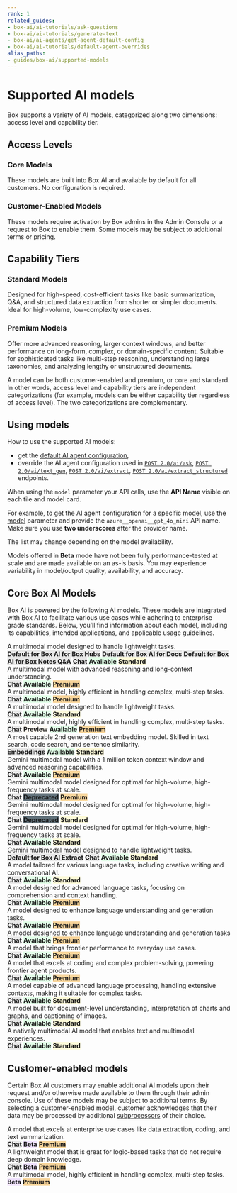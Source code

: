 ```yaml
---
rank: 1
related_guides:
- box-ai/ai-tutorials/ask-questions
- box-ai/ai-tutorials/generate-text
- box-ai/ai-agents/get-agent-default-config
- box-ai/ai-tutorials/default-agent-overrides
alias_paths:
- guides/box-ai/supported-models
---
```

  
# Supported AI models

Box supports a variety of AI models, categorized along two dimensions: access level and capability tier.

## Access Levels

### Core Models 

These models are built into Box AI and available by default for all customers. No configuration is required.

### Customer-Enabled Models

These models require activation by Box admins in the Admin Console or a request to Box to enable them. Some models may be subject to additional terms or pricing.

## Capability Tiers

### Standard Models

Designed for high-speed, cost-efficient tasks like basic summarization, Q&A, and structured data extraction from shorter or simpler documents. Ideal for high-volume, low-complexity use cases.

### Premium Models

Offer more advanced reasoning, larger context windows, and better performance on long-form, complex, or domain-specific content. Suitable for sophisticated tasks like multi-step reasoning, understanding large taxonomies, and analyzing lengthy or unstructured documents.

<Message type='notice'>
A model can be both customer-enabled and premium, or core and standard. In other words, access level and capability tiers are independent categorizations (for example, models can be either capability tier regardless of access level). The two categorizations are complementary.
</Message>

## Using models

How to use the supported AI models:

- get the [default AI agent configuration][agent],
- override the AI agent configuration used in [`POST 2.0/ai/ask`][ask], [`POST 2.0/ai/text_gen`][text-gen], [`POST 2.0/ai/extract`][extract], [`POST 2.0/ai/extract_structured`][extract-structured] endpoints.

When using the `model` parameter your API calls, use the **API Name** visible on each tile and model card.

For example, to get the AI agent configuration for a specific model, use the [model][ai-model] parameter and provide the `azure__openai__gpt_4o_mini` API name. Make sure you use **two underscores** after the provider name.

<Message type='notice'>
The list may change depending on the model availability.

Models offered in **Beta** mode have not been fully performance-tested at scale and are made available on an as-is basis. You may experience variability in model/output quality, availability, and accuracy.
</Message>

## Core Box AI Models

Box AI is powered by the following AI models. These models are integrated with Box AI to facilitate various use cases while adhering to enterprise grade standards. Below, you’ll find information about each model, including its capabilities, intended applications, and applicable usage guidelines.

<TileGrid rows="2">
		<Tile type="gpt" title="azure__openai__gpt_4_1_mini" href="/guides/box-ai/ai-models/azure-openai-gpt-4-1-mini-model-card">
			A multimodal model designed to handle lightweight tasks.
			<div>
				<strong style="background-color: #e8e8e8">Default for Box AI for Box Hubs</strong>
				<strong style="background-color: #e8e8e8">Default for Box AI for Docs</strong>
				<strong style="background-color: #e8e8e8">Default for Box AI for Box Notes Q&A</strong>
				<strong style="background-color: #e8e8e8">Chat</strong>
				<strong style="background-color: #e1ffe7">Available</strong>
				<strong style="background-color: #fdfad8">Standard</strong>
			</div>
		</Tile>
    <Tile type="gpt" title="openai__gpt_5_reasoning_alpha" href="/guides/box-ai/ai-models/openai-gpt-5-reasoning-alpha-model-card">
			A multimodal model with advanced reasoning and long-context understanding.
   		<div>
   			<strong style="background-color: #e8e8e8">Chat</strong>
				<strong style="background-color: #e1ffe7">Available</strong>
				<strong style="background-color: #f8d59b">Premium</strong>
			</div>
		</Tile>
		<Tile type="gpt" title="azure__openai__gpt_4_1" href="/guides/box-ai/ai-models/azure-openai-gpt-4-1-model-card">
			A multimodal model, highly efficient in handling complex, multi-step tasks.
   		<div>
   			<strong style="background-color: #e8e8e8">Chat</strong>
				<strong style="background-color: #e1ffe7">Available</strong>
				<strong style="background-color: #f8d59b">Premium</strong>
			</div>
		</Tile>
		<Tile type="gpt" title="azure__openai__gpt_4o_mini" href="/guides/box-ai/ai-models/azure-openai-gpt-4o-mini-model-card">
			A multimodal model designed to handle lightweight tasks.
			<div>
				<strong style="background-color: #e8e8e8">Chat</strong>
				<strong style="background-color: #e1ffe7">Available</strong>
				<strong style="background-color: #fdfad8">Standard</strong>
			</div>
		</Tile>
		<Tile type="gpt" title="azure__openai__gpt_4o" href="/guides/box-ai/ai-models/azure-openai-gpt-4o-model-card">
			A multimodal model, highly efficient in handling complex, multi-step tasks.
			<div>
				<strong style="background-color: #e8e8e8">Chat</strong>
				<strong style="background-color: #fffbf3">Preview</strong>
				<strong style="background-color: #e1ffe7">Available</strong>
				<strong style="background-color: #f8d59b">Premium</strong>
			</div>
		</Tile>
		<Tile type="gpt" title="azure__openai__text_embedding_ada_002" href="/guides/box-ai/ai-models/azure-text-embedding-ada-002-model-card">
			A most capable 2nd generation text embedding model. Skilled in text search, code search, and sentence similarity.
			<div>
				<strong style="background-color: #e8e8e8">Embeddings</strong>
				<strong style="background-color: #e1ffe7">Available</strong>
				<strong style="background-color: #fdfad8">Standard</strong>
			</div>
		</Tile>
		<Tile type="gemini" title="google__gemini_2_5_pro" href="/guides/box-ai/ai-models/google-gemini-2-5-pro-model-card">
		Gemini multimodal model with a 1 million token context window and advanced reasoning capabilities.
			<div>
				<strong style="background-color: #e8e8e8">Chat</strong>
				<strong style="background-color: #e1ffe7">Available</strong>
				<strong style="background-color: #f8d59b">Premium</strong>
			</div>
		</Tile>
		<Tile type="gemini" title="google__gemini_2_5_pro_preview" href="/guides/box-ai/ai-models/google-gemini-2-5-pro-preview-model-card">
		Gemini multimodal model designed for optimal for high-volume, high-frequency tasks at scale.
			<div>
				<strong style="background-color: #e8e8e8">Chat</strong>
				<strong style="background-color: #607079">Deprecated</strong>
				<strong style="background-color: #f8d59b">Premium</strong>
			</div>
		</Tile>
		<Tile type="gemini" title="google__gemini_2_5_flash_preview" href="/guides/box-ai/ai-models/google-gemini-2-5-flash-preview-model-card">
			Gemini multimodal model designed for optimal for high-volume, high-frequency tasks at scale.
			<div>
				<strong style="background-color: #e8e8e8">Chat</strong>
				<strong style="background-color: #607079">Deprecated</strong>
				<strong style="background-color: #fdfad8">Standard</strong>
			</div>
		</Tile>
		<Tile type="gemini" title="google__gemini_2_0_flash_001" href="/guides/box-ai/ai-models/google-gemini-2-0-flash-001-model-card">
		Gemini multimodal model designed for optimal for high-volume, high-frequency tasks at scale.
		<div>
		<strong style="background-color: #e8e8e8">Chat</strong>
		<strong style="background-color: #e1ffe7">Available</strong>
		<strong style="background-color: #fdfad8">Standard</strong>
		</div>
	</Tile>
	<Tile type="gemini" title="google__gemini_2_0_flash_lite_preview" href="/guides/box-ai/ai-models/google-gemini-2-0-flash-lite-preview-02-05">
			Gemini multimodal model designed to handle lightweight tasks.
			<div>
				<strong style="background-color: #e8e8e8">Default for Box AI Extract</strong>
				<strong style="background-color: #e8e8e8">Chat</strong>
				<strong style="background-color: #e1ffe7">Available</strong>
				<strong style="background-color: #fdfad8">Standard</strong>
				</div>
		</Tile>
		<Tile type="model" title="aws__claude_3_haiku" href="/guides/box-ai/ai-models/aws-claude-3-haiku-model-card">
			A model tailored for various language tasks, including creative writing and conversational AI.
			<div>
				<strong style="background-color: #e8e8e8">Chat</strong>
				<strong style="background-color: #e1ffe7">Available</strong>
				<strong style="background-color: #fdfad8">Standard</strong>
			</div>
		</Tile>
		<Tile type="model" title="aws__claude_3_sonnet" href="/guides/box-ai/ai-models/aws-claude-3-sonnet-model-card">
			A model designed for advanced language tasks, focusing on comprehension and context handling.
			<div>
				<strong style="background-color: #e8e8e8">Chat</strong>
				<strong style="background-color: #e1ffe7">Available</strong>
				<strong style="background-color: #f8d59b">Premium</strong>
			</div>
		</Tile>
		<Tile type="model" title="aws__claude_3_5_sonnet" href="/guides/box-ai/ai-models/aws-claude-3-5-sonnet-model-card">
			A model designed to enhance language understanding and generation tasks.
			<div>
				<strong style="background-color: #e8e8e8">Chat</strong>
				<strong style="background-color: #e1ffe7">Available</strong>
				<strong style="background-color: #f8d59b">Premium</strong>
			</div>
		</Tile>
		<Tile type="model" title="aws__claude_3_7_sonnet" href="/guides/box-ai/ai-models/aws-claude-3-7-sonnet-model-card">
			A model designed to enhance language understanding and generation tasks
			<div>
				<strong style="background-color: #e8e8e8">Chat</strong>
				<strong style="background-color: #e1ffe7">Available</strong>
				<strong style="background-color: #f8d59b">Premium</strong>
			</div>
		</Tile>
		<Tile type="model" title="aws__claude_4_sonnet" href="/guides/box-ai/ai-models/aws-claude-4-sonnet-model-card">
			A model that brings frontier performance to everyday use cases.
			<div>
				<strong style="background-color: #e8e8e8">Chat</strong>
				<strong style="background-color: #e1ffe7">Available</strong>
				<strong style="background-color: #f8d59b">Premium</strong>
			</div>
		</Tile>
		<Tile type="model" title="aws__claude_4_opus" href="/guides/box-ai/ai-models/aws-claude-4-opus-model-card">
				A model that excels at coding and complex problem-solving, powering frontier agent products.
			<div>
				<strong style="background-color: #e8e8e8">Chat</strong>
				<strong style="background-color: #e1ffe7">Available</strong>
				<strong style="background-color: #f8d59b">Premium</strong>
			</div>
		</Tile>
		<Tile type="model" title="aws__titan_text_lite" href="/guides/box-ai/ai-models/aws-titan-text-lite-model-card">
			A model capable of advanced language processing, handling extensive contexts, making it suitable for complex tasks.
			<div>
				<strong style="background-color: #e8e8e8">Chat</strong>
				<strong style="background-color: #e1ffe7">Available</strong>
				<strong style="background-color: #fdfad8">Standard</strong>
			</div>
		</Tile>
		<Tile type="model" title="ibm__llama_3_2_90b_vision_instruct" href="/guides/box-ai/ai-models/ibm-llama-3-2-90b-vision-instruct-model-card">
			A model built for document-level understanding, interpretation of charts and graphs, and captioning of images.
			<div>
				<strong style="background-color: #e8e8e8">Chat</strong>
				<strong style="background-color: #e1ffe7">Available</strong>
				<strong style="background-color: #fdfad8">Standard</strong>
			</div>
		</Tile>
		<Tile type="model" title="ibm__llama_4_scout" href="/guides/box-ai/ai-models/ibm-llama-4-scout-model-card">
			A natively multimodal AI model that enables text and multimodal experiences.
			<div>
				<strong style="background-color: #e8e8e8">Chat</strong>
				<strong style="background-color: #e1ffe7">Available</strong>
				<strong style="background-color: #fdfad8">Standard</strong>
			</div>
		</Tile>
</TileGrid>

## Customer-enabled models

Certain Box AI customers may enable additional AI models upon their request and/or otherwise made available to them through their admin console. Use of these models may be subject to additional terms. By selecting a customer-enabled model, customer acknowledges that their data may be processed by additional [subprocessors][subprocessors] of their choice.

<TileGrid rows="2">
		<Tile type="model" title="xai__grok_3_beta" href="/guides/box-ai/ai-models/xai-grok-3-beta-model-card">
			A model that excels at enterprise use cases like data extraction, coding, and text summarization.
			<div>
				<strong style="background-color: #e8e8e8">Chat</strong>
				<strong style="background-color: #f0e2ff">Beta</strong>
				<strong style="background-color: #f8d59b">Premium</strong>
			</div>
		</Tile>
		<Tile type="model" title="xai__grok_3_mini_reasoning_beta" href="/guides/box-ai/ai-models/xai-grok-3-mini-beta-model-card">
			A lightweight model that is great for logic-based tasks that do not require deep domain knowledge.
			<div>
				<strong style="background-color: #e8e8e8">Chat</strong>
				<strong style="background-color: #f0e2ff">Beta</strong>
				<strong style="background-color: #f8d59b">Premium</strong>
			</div>
		</Tile>
		<Tile type="gpt" title="openai__gpt_o3" href="/guides/box-ai/ai-models/openai-gpt-o3-model-card">
			A multimodal model, highly efficient in handling complex, multi-step tasks.
			<div>
				<strong style="background-color: #f0e2ff">Beta</strong>
				<strong style="background-color: #f8d59b">Premium</strong>
			</div>
		</Tile>
</TileGrid>

[ask]: e://post_ai_ask
[text-gen]: e://post_ai_text_gen
[extract]: e://post_ai_extract
[extract-structured]: e://post_ai_extract_structured
[agent]: e://get_ai_agent_default
[azure-ai-mini-4o-model]: https://learn.microsoft.com/en-us/azure/ai-services/openai/concepts/models?tabs=python-secure#gpt-4o-and-gpt-4-turbo
[vertex-ai-model]: https://cloud.google.com/vertex-ai/generative-ai/docs/learn/models#models
[vertex-ai-gemini-models]: https://cloud.google.com/vertex-ai/generative-ai/docs/learn/models#gemini-models
[vertex-text-models]: https://cloud.google.com/vertex-ai/generative-ai/docs/model-reference/text
[azure-ai-embeddings]: https://learn.microsoft.com/en-us/azure/ai-services/openai/concepts/models#embeddings
[ai-model]: e://get-ai-agent-default#param-model
[aws-claude]: https://aws.amazon.com/bedrock/claude/
[aws-titan]: https://aws.amazon.com/bedrock/titan/
[subprocessors]: https://www.box.com/legal/subprocessors
